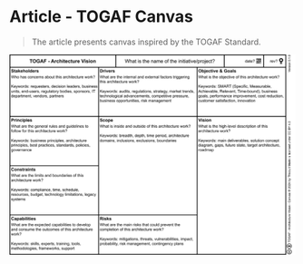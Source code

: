 # Article - TOGAF Canvas

> The article presents canvas inspired by the TOGAF Standard.

![canvas-togaf.vision.annotated.svg](src/canvas-togaf.vision.annotated.svg)
